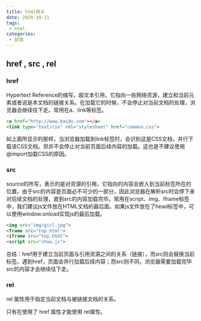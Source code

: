 ```yaml
---
title: html相关
date: 2020-10-11
tags:
 - html
categories:
 - 前端
---
```


## href , src , rel

### href

Hypertext Reference的缩写，超文本引用，它指向一些网络资源，建立和当前元素或者说是本文档的链接关系。在加载它的时候，不会停止对当前文档的处理，浏览器会继续往下走。常用在a、link等标签。

```html
<a href="http://www.baidu.com"></a>
<link type="text/css" rel="stylesheet" href="common.css">
```

 如上面所显示的那样，当浏览器加载到link标签时，会识别这是CSS文档，并行下载该CSS文档，但并不会停止对当前页面后续内容的加载。这也是不建议使用@import加载CSS的原因。

<!-- more -->

### src

source的所写，表示的是对资源的引用，它指向的内容会嵌入到当前标签所在的位置。由于src的内容是页面必不可少的一部分，因此浏览器在解析src时会停下来对后续文档的处理，直到src的内容加载完毕。常用在script、img、iframe标签中，我们建议js文件放在HTML文档的最后面。如果js文件放在了head标签中，可以使用window.onload实现js的最后加载。

```html
<img src="img/girl.jpg">
<frame src="top.html">
<iframe src="top.html">
<script src="show.js">
```

 总结：href用于建立当前页面与引用资源之间的关系（链接），而src则会替换当前标签。遇到href，页面会并行加载后续内容；而src则不同，浏览器需要加载完毕src的内容才会继续往下走。

### rel

rel 属性用于指定当前文档与被链接文档的关系。

只有在使用了 href 属性才能使用 rel属性。
